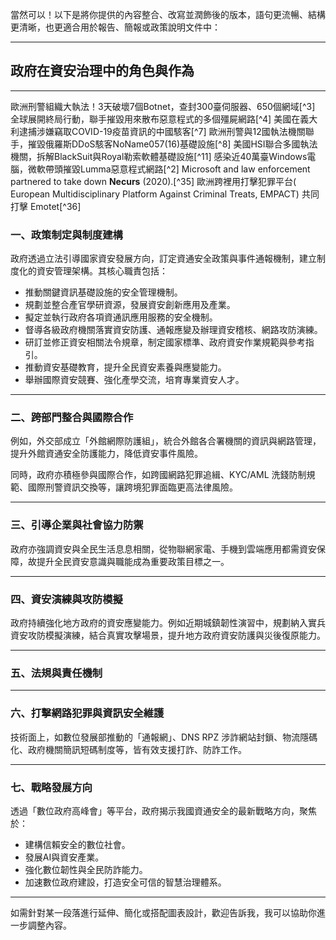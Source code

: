 當然可以！以下是將你提供的內容整合、改寫並潤飾後的版本，語句更流暢、結構更清晰，也更適合用於報告、簡報或政策說明文件中：

---

## 政府在資安治理中的角色與作為













---
歐洲刑警組織大執法！3天破壞7個Botnet，查封300臺伺服器、650個網域[^3]
全球展開終局行動，聯手摧毀用來散布惡意程式的多個殭屍網路[^4]
美國在義大利逮捕涉嫌竊取COVID-19疫苗資訊的中國駭客[^7]
歐洲刑警與12國執法機關聯手，摧毀俄羅斯DDoS駭客NoName057(16)基礎設施[^8]
美國HSI聯合多國執法機關，拆解BlackSuit與Royal勒索軟體基礎設施[^11]
感染近40萬臺Windows電腦，微軟帶頭摧毀Lumma惡意程式網路[^2]
Microsoft and law enforcement partnered to take down **Necurs** (2020).[^35]
歐洲跨裡用打擊犯罪平台( European Multidisciplinary Platform Against Criminal Treats, EMPACT) 共同打擊 Emotet[^36]
### 一、政策制定與制度建構

政府透過立法引導國家資安發展方向，訂定資通安全政策與事件通報機制，建立制度化的資安管理架構。其核心職責包括：

* 推動關鍵資訊基礎設施的安全管理機制。
* 規劃並整合產官學研資源，發展資安創新應用及產業。
* 擬定並執行政府各項資通訊應用服務的安全機制。
* 督導各級政府機關落實資安防護、通報應變及辦理資安稽核、網路攻防演練。
* 研訂並修正資安相關法令規章，制定國家標準、政府資安作業規範與參考指引。
* 推動資安基礎教育，提升全民資安素養與應變能力。
* 舉辦國際資安競賽、強化產學交流，培育專業資安人才。

---

### 二、跨部門整合與國際合作

例如，外交部成立「外館網際防護組」，統合外館各合署機關的資訊與網路管理，提升外館資通安全防護能力，降低資安事件風險。

同時，政府亦積極參與國際合作，如跨國網路犯罪追緝、KYC/AML 洗錢防制規範、國際刑警資訊交換等，讓跨境犯罪面臨更高法律風險。

---

### 三、引導企業與社會協力防禦





政府亦強調資安與全民生活息息相關，從物聯網家電、手機到雲端應用都需資安保障，故提升全民資安意識與職能成為重要政策目標之一。

---

### 四、資安演練與攻防模擬

政府持續強化地方政府的資安應變能力。例如近期城鎮韌性演習中，規劃納入實兵資安攻防模擬演練，結合真實攻擊場景，提升地方政府資安防護與災後復原能力。

---

### 五、法規與責任機制





---

### 六、打擊網路犯罪與資訊安全維護



技術面上，如數位發展部推動的「通報網」、DNS RPZ 涉詐網站封鎖、物流隱碼化、政府機關簡訊短碼制度等，皆有效支援打詐、防詐工作。

---

### 七、戰略發展方向

透過「數位政府高峰會」等平台，政府揭示我國資通安全的最新戰略方向，聚焦於：

* 建構信賴安全的數位社會。
* 發展AI與資安產業。
* 強化數位韌性與全民防詐能力。
* 加速數位政府建設，打造安全可信的智慧治理體系。

---

如需針對某一段落進行延伸、簡化或搭配圖表設計，歡迎告訴我，我可以協助你進一步調整內容。
